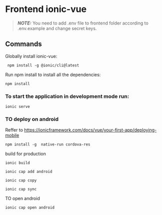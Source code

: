 # Frontend ionic-vue

> **_NOTE:_** You need to add .env file to frontend folder according to .env.example and change secret keys.

## Commands

Globally install ionic-vue:

```
 npm install -g @ionic/cli@latest
```

Run npm install to install all the dependencies:

```
npm install
```

### To start the application in development mode run:

```
ionic serve
```

### TO deploy on android

Reffer to https://ionicframework.com/docs/vue/your-first-app/deploying-mobile

```
npm install -g  native-run cordova-res
```

build for production

```
ionic build
```

```
ionic cap add android
```

```
ionic cap copy
```

```
ionic cap sync
```

TO open android

```
ionic cap open android
```
